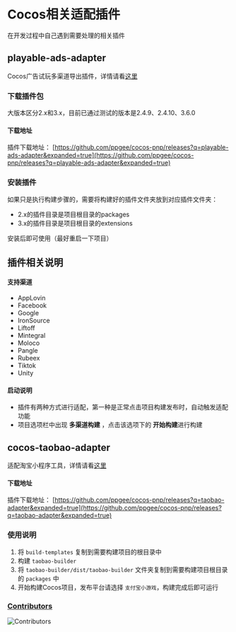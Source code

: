 # Cocos相关适配插件

在开发过程中自己遇到需要处理的相关插件

## playable-ads-adapter

Cocos广告试玩多渠道导出插件，详情请看[这里](./packages/playable-ads-adapter/README.md)

### 下载插件包
大版本区分2.x和3.x，目前已通过测试的版本是2.4.9、2.4.10、3.6.0
#### 下载地址
插件下载地址：
[https://github.com/ppgee/cocos-pnp/releases?q=playable-ads-adapter&expanded=true](https://github.com/ppgee/cocos-pnp/releases?q=playable-ads-adapter&expanded=true)

### 安装插件

如果只是执行构建步骤的，需要将构建好的插件文件夹放到对应插件文件夹：

- 2.x的插件目录是项目根目录的packages
- 3.x的插件目录是项目根目录的extensions

安装后即可使用（最好重启一下项目）

## 插件相关说明

#### 支持渠道

- AppLovin
- Facebook
- Google
- IronSource
- Liftoff
- Mintegral
- Moloco
- Pangle
- Rubeex
- Tiktok
- Unity

#### 启动说明

- 插件有两种方式进行适配，第一种是正常点击项目构建发布时，自动触发适配功能
- 项目选项栏中出现 **多渠道构建** ，点击该选项下的 **开始构建**进行构建

## cocos-taobao-adapter

适配淘宝小程序工具，详情请看[这里](./packages/cocos-taobao-adapter/README.md)

#### 下载地址
插件下载地址：
[https://github.com/ppgee/cocos-pnp/releases?q=taobao-adapter&expanded=true](https://github.com/ppgee/cocos-pnp/releases?q=taobao-adapter&expanded=true)

### 使用说明

1. 将 `build-templates` 复制到需要构建项目的根目录中
2. 构建 `taobao-builder`
3. 将 `taobao-builder/dist/taobao-builder` 文件夹复制到需要构建项目根目录的 `packages` 中
4. 开始构建Cocos项目，发布平台请选择 `支付宝小游戏`，构建完成后即可运行

### [Contributors](https://github.com/ppgee/cocos-pnp/graphs/contributors)

![Contributors](https://github.com/ppgee/cocos-pnp)
